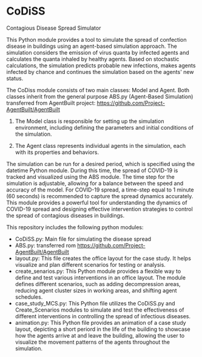 # CoDiSS
Contagious Disease Spread Simulator

This Python module provides a tool to simulate the spread of confection disease in buildings using an agent-based simulation approach. The simulation considers the emission of virus quanta by infected 
agents and calculates the quanta inhaled by healthy agents. Based on stochastic calculations, the simulation predicts probable new infections, makes agents infected by chance and continues the simulation based on the agents' new status.

The CoDiss module consists of two main classes: Model and Agent. 
Both classes inherit from the general purpose ABS.py (Agent-Based Simulation) transferred from AgentBuilt project: 
	https://github.com/Project-AgentBuilt/AgentBuilt

 1) The Model class is responsible for setting up the simulation environment,  including defining the parameters and initial conditions of the simulation. 

 2) The Agent class represents individual agents in the simulation, each with its properties and behaviors. 

The simulation can be run for a desired period, which is specified using the datetime Python module. During this time, the spread of COVID-19 is tracked and visualized using the ABS module. 
The time step for the simulation is adjustable, allowing for a balance between the speed and accuracy of the model. For COVID-19 spread, a time-step equal to 1 minute (60 seconds) is recommended to capture the spread dynamics accurately. This module provides a powerful tool for understanding the dynamics of COVID-19 spread and designing effective intervention strategies to control the spread of contagious diseases in buildings. 

This repository includes the following python modules:

* CoDiSS.py: Main file for simulating the disease spread
* ABS.py: transferred rom https://github.com/Project-AgentBuilt/AgentBuilt
* layout.py: This file creates the office layout for the case study. It helps visualize and plan different scenarios for testing or analysis.
* create_senarios.py: This Python module provides a flexible way to define and test various interventions in an office layout. The module defines different scenarios, such as adding decompression areas, reducing agent cluster sizes in working areas, and shifting agent schedules.
* case_study_MCS.py: This Python file utilizes the CoDiSS.py and Create_Scenarios modules to simulate and test the effectiveness of different interventions in controlling the spread of infectious diseases. 
* animation.py: This Python file provides an animation of a case study layout, depicting a short periord in the life of the building to showcase how the agents arrive at and leave the building, allowing the user to visualize the movement patterns of the agents throughout the simulation.

